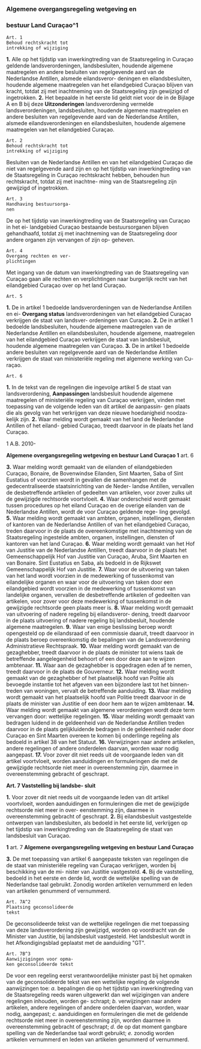 

### Algemene overgangsregeling wetgeving en

### bestuur Land Curaçao^1

```
Art. 1
Behoud rechtskracht tot
intrekking of wijziging
```
**1.** Alle op het tijdstip van inwerkingtreding van de Staatsregeling in Curaçao geldende
landsverordeningen, landsbesluiten, houdende algemene maatregelen en andere
besluiten van regelgevende aard van de Nederlandse Antillen, alsmede eilandsveror-
deningen en eilandsbesluiten, houdende algemene maatregelen van het eilandgebied
Curaçao blijven van kracht, totdat zij met inachtneming van de Staatsregeling zijn
gewijzigd of ingetrokken.
**2.** Het bepaalde in het eerste lid geldt niet voor de in de Bijlage A en B bij deze **Uitzonderingen**
landsverordening vermelde landsverordeningen, landsbesluiten, houdende algemene
maatregelen en andere besluiten van regelgevende aard van de Nederlandse Antillen,
alsmede eilandsverordeningen en eilandsbesluiten, houdende algemene maatregelen
van het eilandgebied Curaçao.

```
Art. 2
Behoud rechtskracht tot
intrekking of wijziging
```
Besluiten van de Nederlandse Antillen en van het eilandgebied Curaçao die niet van
regelgevende aard zijn en op het tijdstip van inwerkingtreding van de Staatsregeling
in Curaçao rechtskracht hebben, behouden hun rechtskracht, totdat zij met inachtne-
ming van de Staatsregeling zijn gewijzigd of ingetrokken.

```
Art. 3
Handhaving bestuursorga-
nen
```
De op het tijdstip van inwerkingtreding van de Staatsregeling van Curaçao in het ei-
landgebied Curaçao bestaande bestuursorganen blijven gehandhaafd, totdat zij met
inachtneming van de Staatsregeling door andere organen zijn vervangen of zijn op-
geheven.

```
Art. 4
Overgang rechten en ver-
plichtingen
```
Met ingang van de datum van inwerkingtreding van de Staatsregeling van Curaçao
gaan alle rechten en verplichtingen naar burgerlijk recht van het eilandgebied Curaçao
over op het land Curaçao.

```
Art. 5
```
**1.** De in artikel 1 bedoelde landsverordeningen van de Nederlandse Antillen en ei- **Overgang status**
landsverordeningen van het eilandgebied Curaçao verkrijgen de staat van landsver-
ordeningen van Curaçao.
**2.** De in artikel 1 bedoelde landsbesluiten, houdende algemene maatregelen van de
Nederlandse Antillen en eilandsbesluiten, houdende algemene, maatregelen van
het eilandgebied Curaçao verkrijgen de staat van landsbesluit, houdende algemene
maatregelen van Curaçao.
**3.** De in artikel 1 bedoelde andere besluiten van regelgevende aard van de Nederlandse
Antillen verkrijgen de staat van ministeriële regeling met algemene werking van Cu-
raçao.

```
Art. 6
```
**1.** In de tekst van de regelingen die ingevolge artikel 5 de staat van landsverordening, **Aanpassingen**
landsbesluit houdende algemene maatregelen of ministeriële regeling van Curaçao
verkrijgen, vinden met toepassing van de volgende leden van dit artikel de aanpassin-
gen plaats die als gevolg van het verkrijgen van deze nieuwe hoedanigheid noodza-
kelijk zijn.
**2.** Waar melding wordt gemaakt van het land de Nederlandse Antillen of het eiland-
gebied Curaçao, treedt daarvoor in de plaats het land Curaçao.

1 A.B. 2010-

**Algemene overgangsregeling wetgeving en bestuur Land Curaçao 1** art. 6


**3.** Waar melding wordt gemaakt van de eilanden of eilandgebieden Curaçao, Bonaire,
de Bovenwindse Eilanden, Sint Maarten, Saba of Sint Eustatius of voorzien wordt in
gevallen die samenhangen met de gedecentraliseerde staatsinrichting van de Neder-
landse Antillen, vervallen de desbetreffende artikelen of gedeelten van artikelen,
voor zover zulks uit de gewijzigde rechtsorde voortvloeit.
**4.** Waar onderscheid wordt gemaakt tussen procedures op het eiland Curaçao en de
overige eilanden van de Nederlandse Antillen, wordt de voor Curaçao geldende rege-
ling gevolgd.
**5.** Waar melding wordt gemaakt van ambten, organen, instellingen, diensten of
kantoren van de Nederlandse Antillen of van het eilandgebied Curaçao, treden
daarvoor in de plaats de overeenkomstige met inachtneming van de Staatsregeling
ingestelde ambten, organen, instellingen, diensten of kantoren van het land Curaçao.
**6.** Waar melding wordt gemaakt van het Hof van Justitie van de Nederlandse Antillen,
treedt daarvoor in de plaats het Gemeenschappelijk Hof van Justitie van Curaçao,
Aruba, Sint Maarten en van Bonaire. Sint Eustatius en Saba, als bedoeld in de Rijkswet
Gemeenschappelijk Hof van Justitie.
**7.** Waar voor de uitvoering van taken van het land wordt voorzien in de medewerking
of tussenkomst van eilandelijke organen en waar voor de uitvoering van taken door
een eilandgebied wordt voorzien in de medewerking of tussenkomst van landelijke
organen, vervallen de desbetreffende artikelen of gedeelten van artikelen, voor zover
voor deze medewerking of tussenkomst in de gewijzigde rechtsorde geen plaats meer
is.
**8.** Waar melding wordt gemaakt van uitvoering of nadere regeling bij eilandsveror-
dening, treedt daarvoor in de plaats uitvoering of nadere regeling bij landsbesluit,
houdende algemene maatregelen.
**9.** Waar van enige beslissing beroep wordt opengesteld op de eilandsraad of een
commissie daaruit, treedt daarvoor in de plaats beroep overeenkomstig de bepalingen
van de Landsverordening Administratieve Rechtspraak.
**10.** Waar melding wordt gemaakt van de gezaghebber, treedt daarvoor in de plaats
de minister tot wiens taak de betreffende aangelegenheid behoort of een door deze
aan te wijzen ambtenaar.
**11.** Waar aan de gezaghebber is opgedragen eden af te nemen, treedt daarvoor in
de plaats de Gouverneur.
**12.** Waar melding wordt gemaakt van de gezaghebber of het plaatselijk hoofd van
Politie als bevoegde instantie tot het afgeven van een bijzondere last tot het binnen-
treden van woningen, vervalt de betreffende aanduiding.
**13.** Waar melding wordt gemaakt van het plaatselijk hoofd van Politie treedt daarvoor
in de plaats de minister van Justitie of een door hem aan te wijzen ambtenaar.
**14.** Waar melding wordt gemaakt van algemene verordeningen wordt deze term
vervangen door: wettelijke regelingen.
**15.** Waar melding wordt gemaakt van bedragen luidend in de geldeenheid van de
Nederlandse Antillen treden daarvoor in de plaats gelijkluidende bedragen in de
geldeenheid nader door Curaçao en Sint Maarten overeen te komen bij onderlinge
regeling als bedoeld in artikel 38 van het Statuut.
**16.** Verwijzingen naar andere artikelen, andere regelingen of andere onderdelen
daarvan, worden waar nodig aangepast.
**17.** Voor zover dit niet reeds uit de voorgaande leden van dit artikel voortvloeit,
worden aanduidingen en formuleringen die met de gewijzigde rechtsorde niet meer
in overeenstemming zijn, daarmee in overeenstemming gebracht of geschrapt.

**Art. 7
Vaststelling bij landsbe-
sluit**

**1.** Voor zover dit niet reeds uit de voorgaande leden van dit artikel voortvloeit, worden
aanduidingen en formuleringen die met de gewijzigde rechtsorde niet meer in over-
eenstemming zijn, daarmee in overeenstemming gebracht of geschrapt.
**2.** Bij eilandsbesluit vastgestelde ontwerpen van landsbesluiten, als bedoeld in het
eerste lid, verkrijgen op het tijdstip van inwerkingtreding van de Staatsregeling de
staat van landsbesluit van Curaçao.

**1** art. 7 **Algemene overgangsregeling wetgeving en bestuur Land Curaçao**


**3.** De met toepassing van artikel 6 aangepaste teksten van regelingen die de staat
van ministeriële regeling van Curaçao verkrijgen, worden bij beschikking van de mi-
nister van Justitie vastgesteld.
**4.** Bij de vaststelling, bedoeld in het eerste en derde lid, wordt de wettelijke spelling
van de Nederlandse taal gebruikt. Zonodig worden artikelen vernummerd en leden
van artikelen genummerd of vernummerd.

```
Art. 7A^2
Plaatsing geconsolideerde
tekst
```
De geconsolideerde tekst van de wettelijke regelingen die met toepassing van deze
landsverordening zijn gewijzigd, worden op voordracht van de Minister van Justitie,
bij landsbesluit vastgesteld. Het landsbesluit wordt in het Afkondigingsblad geplaatst
met de aanduiding "GT".

```
Art. 7B^3
Aanwijzigingen voor opma-
ken geconsolideerde tekst
```
De voor een regeling eerst verantwoordelijke minister past bij het opmaken van de
geconsolideerde tekst van een wettelijke regeling de volgende aanwijzingen toe:
_a._ bepalingen die op het tijdstip van inwerkingtreding van de Staatsregeling reeds
waren uitgewerkt dan wel wijzigingen van andere regelingen inhouden, worden ge-
schrapt;
_b._ verwijzingen naar andere artikelen, andere regelingen of andere onderdelen
daarvan, worden, waar nodig, aangepast;
_c._ aanduidingen en formuleringen die met de geldende rechtsorde niet meer in
overeenstemming zijn, worden daarmee in overeenstemming gebracht of geschrapt;
_d._ de op dat moment gangbare spelling van de Nederlandse taal wordt gebruikt;
_e._ zonodig worden artikelen vernummerd en leden van artikelen genummerd of
vernummerd.
